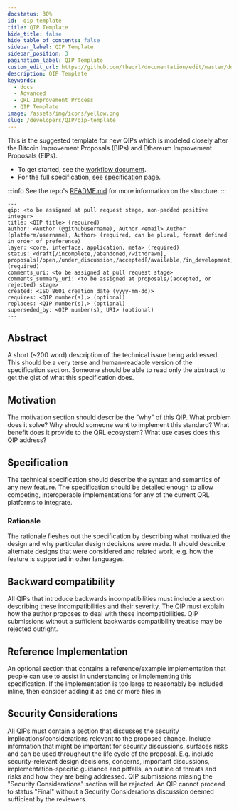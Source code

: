 ```yaml
---
docstatus: 30%
id:  qip-template
title: QIP Template
hide_title: false
hide_table_of_contents: false
sidebar_label: QIP Template
sidebar_position: 3
pagination_label: QIP Template
custom_edit_url: https://github.com/theqrl/documentation/edit/master/docs/basics/what-is-qrl.md
description: QIP Template
keywords:
  - docs
  - Advanced
  - QRL Improvement Process
  - QIP Template
image: /assets/img/icons/yellow.png
slug: /developers/QIP/qip-template
---
```


This is the suggested template for new QIPs which is modeled closely after the Bitcoin Improvement Proposals (BIPs) and Ethereum Improvement Proposals (EIPs).

- To get started, see the [workflow document](/developers/QIP/qip-workflow).
- For the full specification, see [specification](/developers/QIP/qip-specification) page.

:::info
See the repo's [README.md](https://github.com/theQRL/qips) for more information on the structure.
:::

```frontmatter
---
qip: <to be assigned at pull request stage, non-padded positive integer>
title: <QIP title> (required)
author: <Author (@githubusername), Author <email> Author (platform/username), Author> (required, can be plural, format defined in order of preference)
layer: <core, interface, application, meta> (required)
status: <draft[/incomplete,/abandoned,/withdrawn], proposals[/open,/under_discussion,/accepted[/available,/in_development,/awaiting_hardfork,/completed]/deferred,/rejected]> (required)
comments_uri: <to be assigned at pull request stage>
comments_summary_uri: <to be assigned at proposals/(accepted, or rejected) stage> 
created: <ISO 8601 creation date (yyyy-mm-dd)>
requires: <QIP number(s),> (optional)
replaces: <QIP number(s),> (optional)
superseded_by: <QIP number(s), URI> (optional)
---
```


## Abstract

A short (\~200 word) description of the technical issue being addressed. This should be a very terse and human-readable version of the specification section. Someone should be able to read only the abstract to get the gist of what this specification does.

## Motivation

The motivation section should describe the "why" of this QIP. What problem does it solve? Why should someone want to implement this standard? What benefit does it provide to the QRL ecosystem? What use cases does this QIP address?

## Specification

The technical specification should describe the syntax and semantics of any new feature. The specification should be detailed enough to allow competing, interoperable implementations for any of the current QRL platforms to integrate.

### Rationale

The rationale fleshes out the specification by describing what motivated the design and why particular design decisions were made. It should describe alternate designs that were considered and related work, e.g. how the feature is supported in other languages.

## Backward compatibility

All QIPs that introduce backwards incompatibilities must include a section describing these incompatibilities and their severity. The QIP must explain how the author proposes to deal with these incompatibilities. QIP submissions without a sufficient backwards compatibility treatise may be rejected outright.

## Reference Implementation

An optional section that contains a reference/example implementation that people can use to assist in understanding or implementing this specification. If the implementation is too large to reasonably be included inline, then consider adding it as one or more files in

## Security Considerations

All QIPs must contain a section that discusses the security implications/considerations relevant to the proposed change. Include information that might be important for security discussions, surfaces risks and can be used throughout the life cycle of the proposal. E.g. include security-relevant design decisions, concerns, important discussions, implementation-specific guidance and pitfalls, an outline of threats and risks and how they are being addressed. QIP submissions missing the "Security Considerations" section will be rejected. An QIP cannot proceed to status "Final" without a Security Considerations discussion deemed sufficient by the reviewers.
